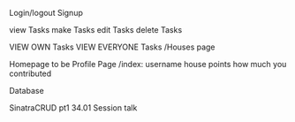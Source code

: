 Login/logout
Signup


view Tasks
make Tasks
edit Tasks
delete Tasks

VIEW OWN Tasks
VIEW EVERYONE Tasks /Houses page

Homepage to be Profile Page /index:
username
house points
how much you contributed

Database

SinatraCRUD pt1
34.01 Session talk
